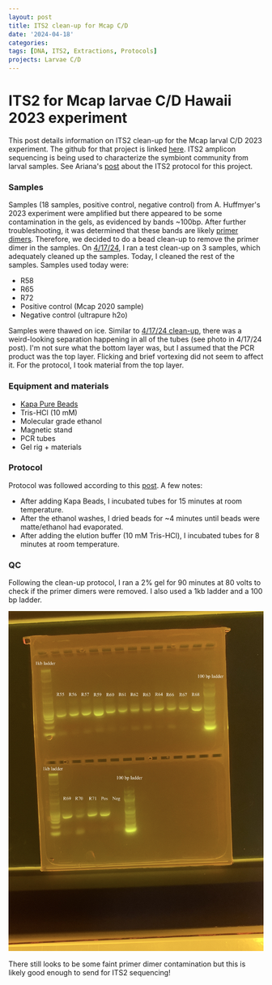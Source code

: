 ```yaml
---
layout: post
title: ITS2 clean-up for Mcap C/D
date: '2024-04-18'
categories:
tags: [DNA, ITS2, Extractions, Protocols]
projects: Larvae C/D 
---
```


# ITS2 for Mcap larvae C/D Hawaii 2023 experiment 

This post details information on ITS2 clean-up for the Mcap larval C/D 2023 experiment. The github for that project is linked [here](https://github.com/AHuffmyer/larval_symbiont_TPC).  ITS2 amplicon sequencing is being used to characterize the symbiont community from larval samples. See Ariana's [post](https://ahuffmyer.github.io/ASH_Putnam_Lab_Notebook/ITS2-amplicon-PCR-and-preparation-for-sequencing-20240326/) about the ITS2 protocol for this project. 

### Samples 

Samples (18 samples, positive control, negative control) from A. Huffmyer's 2023 experiment were amplified but there appeared to be some contamination in the gels, as evidenced by bands ~100bp. After further troubleshooting, it was determined that these bands are likely [primer dimers](https://www.minipcr.com/primer-dimer-pcr/). Therefore, we decided to do a bead clean-up to remove the primer dimer in the samples. On [4/17/24](https://github.com/JillAshey/JillAshey_Putnam_Lab_Notebook/blob/master/_posts/2024-04-17-ITS2-Bead-Cleanup-McapLarvae.md), I ran a test clean-up on 3 samples, which adequately cleaned up the samples. Today, I cleaned the rest of the samples. Samples used today were: 

- R58
- R65
- R72
- Positive control (Mcap 2020 sample)
- Negative control (ultrapure h2o)

Samples were thawed on ice. Similar to [4/17/24 clean-up](https://github.com/JillAshey/JillAshey_Putnam_Lab_Notebook/blob/master/_posts/2024-04-17-ITS2-Bead-Cleanup-McapLarvae.md), there was a weird-looking separation happening in all of the tubes (see photo in 4/17/24 post). I'm not sure what the bottom layer was, but I assumed that the PCR product was the top layer. Flicking and brief vortexing did not seem to affect it. For the protocol, I took material from the top layer.

### Equipment and materials 

- [Kapa Pure Beads](https://elabdoc-prod.roche.com/eLD/web/pi/en/products/SEQ-KAPA-0161?searchTerm=07983271001&catalog=Researcher&orderBy=Relevance)
- Tris-HCl (10 mM)
- Molecular grade ethanol
- Magnetic stand 
- PCR tubes 
- Gel rig + materials 

### Protocol 

Protocol was followed according to this [post](https://github.com/AHuffmyer/ASH_Putnam_Lab_Notebook/blob/master/_posts/2024-04-01-KAPA-bead-clean-up-protocol-for-removal-of-primer-dimers-from-PCR-product.md). A few notes: 

- After adding Kapa Beads, I incubated tubes for 15 minutes at room temperature.
- After the ethanol washes, I dried beads for ~4 minutes until beads were matte/ethanol had evaporated. 
- After adding the elution buffer (10 mM Tris-HCl), I incubated tubes for 8 minutes at room temperature. 

### QC 

Following the clean-up protocol, I ran a 2% gel for 90 minutes at 80 volts to check if the primer dimers were removed. I also used a 1kb ladder and a 100 bp ladder. 

![](https://raw.githubusercontent.com/JillAshey/JillAshey_Putnam_Lab_Notebook/master/images/gel_20240418.JPG)

There still looks to be some faint primer dimer contamination but this is likely good enough to send for ITS2 sequencing!

